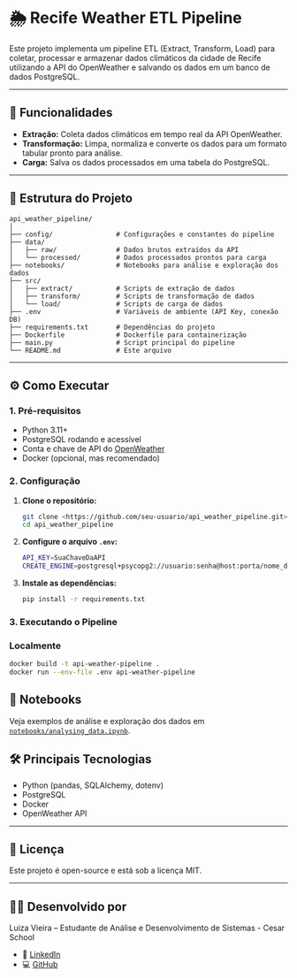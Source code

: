 # 🌦️ Recife Weather ETL Pipeline

Este projeto implementa um pipeline ETL (Extract, Transform, Load) para coletar, processar e armazenar dados climáticos da cidade de Recife utilizando a API do OpenWeather e salvando os dados em um banco de dados PostgreSQL.

---

## 🚀 Funcionalidades

- **Extração:** Coleta dados climáticos em tempo real da API OpenWeather.
- **Transformação:** Limpa, normaliza e converte os dados para um formato tabular pronto para análise.
- **Carga:** Salva os dados processados em uma tabela do PostgreSQL.

---

## 📁 Estrutura do Projeto

```
api_weather_pipeline/
│
├── config/                # Configurações e constantes do pipeline
├── data/
│   ├── raw/               # Dados brutos extraídos da API
│   └── processed/         # Dados processados prontos para carga
├── notebooks/             # Notebooks para análise e exploração dos dados
├── src/
│   ├── extract/           # Scripts de extração de dados
│   ├── transform/         # Scripts de transformação de dados
│   └── load/              # Scripts de carga de dados
├── .env                   # Variáveis de ambiente (API Key, conexão DB)
├── requirements.txt       # Dependências do projeto
├── Dockerfile             # Dockerfile para containerização
├── main.py                # Script principal do pipeline
└── README.md              # Este arquivo
```

---

## ⚙️ Como Executar

### 1. Pré-requisitos

- Python 3.11+
- PostgreSQL rodando e acessível
- Conta e chave de API do [OpenWeather](https://openweathermap.org/api)
- Docker (opcional, mas recomendado)

### 2. Configuração

1. **Clone o repositório:**
    
    ```bash
    git clone <https://github.com/seu-usuario/api_weather_pipeline.git>
    cd api_weather_pipeline
    ```
    
2. **Configure o arquivo `.env`:**
    
    ```bash
    API_KEY=SuaChaveDaAPI
    CREATE_ENGINE=postgresql+psycopg2://usuario:senha@host:porta/nome_do_banco
    ```
    
3. **Instale as dependências:**
    
    ```bash
    pip install -r requirements.txt
    ```
    

### 3. Executando o Pipeline

### Localmente

```bash
docker build -t api-weather-pipeline .
docker run --env-file .env api-weather-pipeline
```

## 📝 Notebooks

Veja exemplos de análise e exploração dos dados em [`notebooks/analysing_data.ipynb`](https://www.notion.so/notebooks/analysing_data.ipynb).

## 🛠️ Principais Tecnologias

- Python (pandas, SQLAlchemy, dotenv)
- PostgreSQL
- Docker
- OpenWeather API

---

## 📄 Licença

Este projeto é open-source e está sob a licença MIT.

---

## **👩‍💻 Desenvolvido por**

Luiza Vieira – Estudante de Análise e Desenvolvimento de Sistemas - Cesar School

- 💼 [LinkedIn](https://www.linkedin.com/in/vbluuiza)
- 💻 [GitHub](https://github.com/vbluuiza)